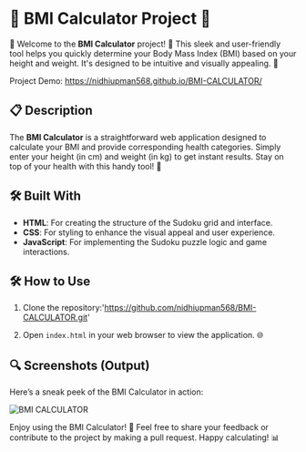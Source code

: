 # 🌟 BMI Calculator Project 🌟

🎉 Welcome to the **BMI Calculator** project! 🎉 This sleek and user-friendly tool helps you quickly determine your Body Mass Index (BMI) based on your height and weight. It's designed to be intuitive and visually appealing. 🌟

Project Demo: https://nidhiupman568.github.io/BMI-CALCULATOR/

## 📋 Description

The **BMI Calculator** is a straightforward web application designed to calculate your BMI and provide corresponding health categories. Simply enter your height (in cm) and weight (in kg) to get instant results. Stay on top of your health with this handy tool! 💪

## 🛠️ Built With

- **HTML**: For creating the structure of the Sudoku grid and interface.
- **CSS**: For styling to enhance the visual appeal and user experience.
- **JavaScript**: For implementing the Sudoku puzzle logic and game interactions.

## 🛠️ How to Use

1. Clone the repository:'https://github.com/nidhiupman568/BMI-CALCULATOR.git'

2. Open `index.html` in your web browser to view the application. 🌐

## 🔍 Screenshots (Output)

Here’s a sneak peek of the BMI Calculator in action:

![BMI CALCULATOR](https://github.com/nidhiupman568/BMI-CALCULATOR/assets/130860182/2c848d08-ea7b-4c6e-8ac6-87ab4261288b)

Enjoy using the BMI Calculator! 🎉 Feel free to share your feedback or contribute to the project by making a pull request. Happy calculating! 📊
